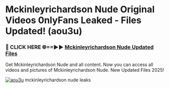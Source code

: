 # Mckinleyrichardson Nude Original Videos 0nlyFans Leaked - Files Updated! (aou3u)

<h3>🔴 CLICK HERE 🌐==►► <a href="https://tinyurl.com/4mcuefdz" rel="nofollow">Mckinleyrichardson Nude Updated Files</a></h3>

Get Mckinleyrichardson Nude and all content. Now you can access all videos and pictures of Mckinleyrichardson Nude. New Updated Files 2025!

[![aou3u](https://i.imgur.com/StAQSOY.gif)](https://tinyurl.com/4mcuefdz)
mckinleyrichardson nude leaks